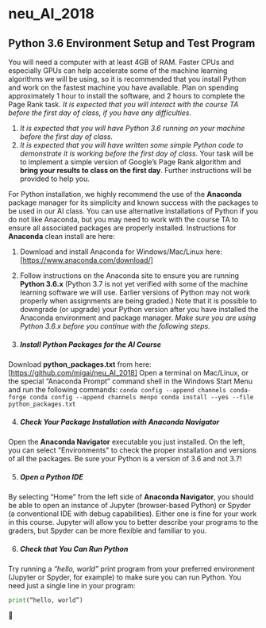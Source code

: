 # neu_AI_2018
## Python 3.6 Environment Setup and Test Program

You will need a computer with at least 4GB of RAM.  Faster CPUs and especially GPUs can help accelerate some of the machine learning algorithms we will be using, so it is recommended that you install Python and work on the fastest machine you have available.  Plan on spending approximately 1 hour to install the software, and 2 hours to complete the Page Rank task.  *It is expected that you will interact with the course TA before the first day of class, if you have any difficulties.*
1. *It is expected that you will have Python 3.6 running on your machine before the first day of class.*
2. *It is expected that you will have written some simple Python code to demonstrate it is working before the first day of class.*  Your task will be to implement a simple version of Google’s Page Rank algorithm and **bring your results to class on the first day**.  Further instructions will be provided to help you.

For Python installation, we highly recommend the use of the **Anaconda** package manager for its simplicity and known success with the packages to be used in our AI class.  You can use alternative installations of Python if you do not like Anaconda, but you may need to work with the course TA to ensure all associated packages are properly installed.  Instructions for **Anaconda** clean install are here:

1.	Download and install Anaconda for Windows/Mac/Linux here:  [https://www.anaconda.com/download/]

2.	Follow instructions on the Anaconda site to ensure you are running **Python 3.6.x**
(Python 3.7 is not yet verified with some of the machine learning software we will use.  Earlier versions of Python may not work properly when assignments are being graded.) Note that it is possible to downgrade (or upgrade) your Python version after you have installed the Anaconda environment and package manager. *Make sure you are using Python 3.6.x before you continue with the following steps.*

3.	##### Install Python Packages for the AI Course
  Download **python_packages.txt** from here: [https://github.com/migai/neu_AI_2018]
  Open a terminal on Mac/Linux, or the special “Anaconda Prompt” command shell in the Windows Start Menu and run the following commands:
      ```
      conda config --append channels conda-forge
      conda config --append channels menpo
      conda install --yes --file python_packages.txt
      ```
      
4.	##### Check Your Package Installation with **Anaconda Navigator**
Open the **Anaconda Navigator** executable you just installed.  On the left, you can select "Environments" to check the proper installation and versions of all the packages.  Be sure your Python is a version of 3.6 and not 3.7!

5. ##### Open a Python IDE
By selecting “Home” from the left side of **Anaconda Navigator**, you should be able to open an instance of Jupyter (browser-based Python) or Spyder (a conventional IDE with debug capabilities).  Either one is fine for your work in this course.  Jupyter will allow you to better describe your programs to the graders, but Spyder can be more flexible and familiar to you.

6.	##### Check that You Can Run Python
Try running a *“hello, world”* print program from your preferred environment (Jupyter or Spyder, for example) to make sure you can run Python.  You need just a single line in your program:
```python
print(“hello, world”)
```
:checkered_flag:
